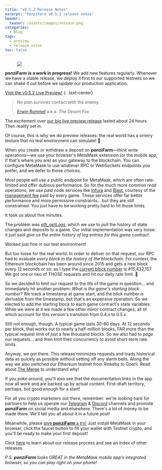 ```yaml
---
title: "v0.5.2 Release Notes"
excerpt: "PonziFarm v0.5.2 release notes"
header:
  teaser: /assets/images/release.png
categories:
  - Blog
tags:
  - preview
  - release notes
toc: false
---
```


<figure class="align-left" style="margin-top: 10px; margin-bottom: 10px; width: 150px;">
    <img src="{{ site.url }}{{ site.baseurl }}/assets/images/release.png">
</figure>

**ponziFarm is a work in progress!** We add new features regularly. Whenever we have a stable release, we deploy it first to our supported testnets so we can shake it out before we update our production application.

<a class="btn btn--primary btn--large" href="https://app-git-preview-0-5-2-ponzifarm.vercel.app/" target="blank">Visit the v0.5.2 Live Preview!</a>
{:  .text-center}

> No plan survives contact with the enemy.
>
> [Erwin Rommel](https://quotepark.com/authors/erwin-rommel/) a.k.a. _The Desert Fox_

The excitement over [our big live preview release](/blog/release-0-4-1) lasted about 24 hours. Then reality set in.

Of course, this is why we do preview releases: the real world has a ornery texture that no test environment can simulate! 🤣

When you create or withdraw a deposit on **ponziFarm**—think _write_ operations—we use your browser's MetaMask extension (or the mobile app, if that's where you are) as your gateway to the blockchain. You can configure MetaMask to use whatever RPC or WebSockets endpoints you prefer, and we defer to those choices.

Most people will use a public endpoint for MetaMask, which are often rate-limited and offer dubious performance. So for the much more common _read_ operations, we use paid node services like [Infura](https://infura.io/) and [Blast](https://blastapi.io/), courtesy of the [management fee](/blog/game-rules#management-fee) paid by every game. These services offer far better performance and more permissive constraints... but they are _still_ constrained. You just have to be working pretty hard to hit those limits.

It took us about five minutes.

The problem was *[eth_getLogs](https://ethereum.org/en/developers/docs/apis/json-rpc/#eth_getlogs)*, which we use to pull the history of state changes and deposits to a game. Our initial implementation was very loose: it just said _give us the entire history of log entries for this game contract_.

Worked just fine in our test environment!

But too loose for the real world. In order to deliver on that request, our RPC had to evaluate _every block in the history of the blockchain_. For context, the Ethereum blockchain has been around since 2015 and gets a new block every 12 seconds or so: as I type the [current block number](https://etherscan.io/blocks) is #15,432,157. We got one or two of THOSE requests and hit our daily rate limit. 🤣

So we decided to limit our request to the life of the game in question... and immediately hit another problem: _What is the game's starting block number?_ We track a timestamp at game start, and the blick number _is_ derivable from the timestamp, but that's an expensive operation. So we elected to add the starting block to each game contract's state variables. While we were at it we made a few other minor contract changes, all of which account for this version's transition from 0.4.x to 0.5.x.

Still not enough, though. A typical game lasts 30-60 days. At 12 seconds per block, that works out to nearly a half-million blocks, FAR more than the typical request limit of just a few thousand blocks. So we also had to _page_ our requests... and then limit their concurrency to avoid short-term rate limits.

Anyway, we got there. This release minimizes requests and loads historical data as quickly as possible without setting off any alarm bells. Along the way we also switched our Ethereum testnet from Rinkeby to Goerli. Read about [The Merge](https://www.alchemy.com/the-merge) to understand why!

If you poke around, you'll also see that the documentation links in the app now all work and are backed up by actual content. First-draft territory, perhaps, but good enough for a start!

For all you crypto marketers out there, remember: we're looking hard for partners to help us operate our [Telegram](https://t.me/ponzi_farm) & [Discord](https://discord.gg/GUbqTCuPvh) channels and promote **ponziFarm** on social media and elsewhere. There's a lot of money to be made there. We'll tell you all about it in a future post!

Meanwhile, please [give **ponziFarm** a try!](https://preview.ponzifarm.com) Just install MetaMask in your browser, click the faucet button to fill your wallet with Testnet crypto, and you'll be ready to make your first deposit!

Click [here](/blog/releases) to learn about our release process and see an index of other releases.

_P.S. **ponziFarm** looks GREAT in the MetaMask mobile app's integrated browser, so you can play right on your phone!_